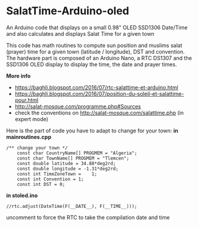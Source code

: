 # SalatTime-Arduino-oled
An Arduino code that displays on a small 0.98" OLED SSD1306 Date/Time and also calculates and displays Salat Time for a given town

This code has math routines to compute sun position and muslims salat (prayer) time for a given town (latitude / longitude), DST and convention.
The hardware part is composed of an Arduino Nano, a RTC DS1307 and the SSD1306 OLED display to display the time, the date and prayer times.

**More info**
  - https://baghli.blogspot.com/2016/07/rtc-salattime-et-arduino.html
  - https://baghli.blogspot.com/2016/07/position-du-soleil-et-salattime-pour.html
  - http://salat-mosque.com/programme.php#Sources
  - check the conventions on http://salat-mosque.com/salattime.php  (in expert mode)

Here is the part of code you have to adapt to change for your town:
**in mainroutines.cpp**
```
/** change your town */
	const char CountryName[] PROGMEM = "Algeria";
	const char TownName[] PROGMEM = "Tlemcen";
	const double latitude = 34.88*deg2rd;
	const double longitude = -1.31*deg2rd;
	const int TimeZoneTown = 	1;
	const int Convention = 1;
	const int DST = 0;
```
**in stoled.ino**
```
//rtc.adjust(DateTime(F(__DATE__), F(__TIME__)));
```
uncomment to force the RTC to take the compilation date and time
